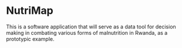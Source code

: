 # NutriMap

This is a software application that will serve as a data tool for decision making in combating various forms of malnutrition in Rwanda, as a prototypic example.

